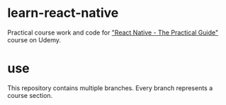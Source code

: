 # learn-react-native

Practical course work and code for ["React Native - The Practical Guide"](https://www.udemy.com/course/react-native-the-practical-guide/?couponCode=KEEPLEARNING) course on Udemy.

# use

This repository contains multiple branches. Every branch represents a course section.
